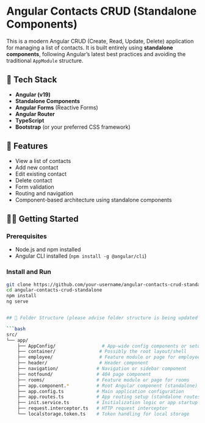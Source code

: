 # Angular Contacts CRUD (Standalone Components)

This is a modern Angular CRUD (Create, Read, Update, Delete) application for managing a list of contacts. It is built entirely using **standalone components**, following Angular’s latest best practices and avoiding the traditional `AppModule` structure.

## 🔧 Tech Stack

- **Angular (v19)**
- **Standalone Components**
- **Angular Forms** (Reactive Forms)
- **Angular Router**
- **TypeScript**
- **Bootstrap** (or your preferred CSS framework)

## 🚀 Features

- View a list of contacts
- Add new contact
- Edit existing contact
- Delete contact
- Form validation
- Routing and navigation
- Component-based architecture using standalone components

## 🧑‍💻 Getting Started

### Prerequisites

- Node.js and npm installed
- Angular CLI installed (`npm install -g @angular/cli`)

### Install and Run

```bash
git clone https://github.com/your-username/angular-contacts-crud-standalone.git
cd angular-contacts-crud-standalone
npm install
ng serve


## 📁 Folder Structure (please advise folder structure is being updated as the project heads towards completion)

```bash
src/
└── app/
    ├── AppConfig/                 # App-wide config components or setup
    ├── container/                # Possibly the root layout/shell
    ├── employee/                 # Feature module or page for employees
    ├── header/                   # Header component
    ├── navigation/              # Navigation or sidebar component
    ├── notfound/                # 404 page component
    ├── rooms/                   # Feature module or page for rooms
    ├── app.component.*          # Root Angular component (standalone)
    ├── app.config.ts            # Main application configuration
    ├── app.routes.ts            # App routing setup (standalone routes)
    ├── init.service.ts          # Initialization logic or app startup service
    ├── request.interceptor.ts   # HTTP request interceptor
    └── localstorage.token.ts    # Token handling for local storage



